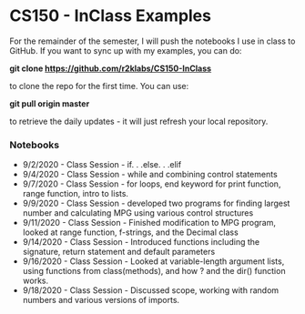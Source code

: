 # CS150 - InClass Examples
For the remainder of the semester, I will push the notebooks I use in class to GitHub. If you want to sync up with my examples, you can do:

**git clone https://github.com/r2klabs/CS150-InClass** 

to clone the repo for the first time. You can use:
 
**git pull origin master** 

to retrieve the daily updates - it will just refresh your local repository.

### Notebooks
- 9/2/2020 - Class Session - if. . .else. . .elif
- 9/4/2020 - Class Session - while and combining control statements
- 9/7/2020 - Class Session - for loops, end keyword for print function, range function, intro to lists. 
- 9/9/2020 - Class Session - developed two programs for finding largest number and calculating MPG using various control structures
- 9/11/2020 - Class Session - Finished modification to MPG program, looked at range function, f-strings, and the Decimal class
- 9/14/2020 - Class Session - Introduced functions including the signature, return statement and default parameters
- 9/16/2020 - Class Session - Looked at variable-length argument lists, using functions from class(methods), and how ? and the dir() function works.
- 9/18/2020 - Class Session - Discussed scope, working with random numbers and various versions of imports.